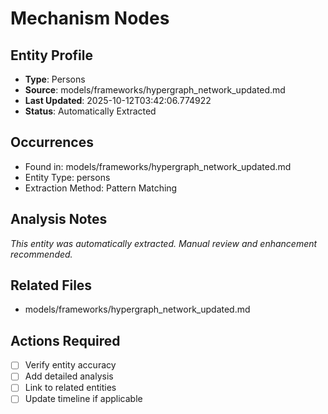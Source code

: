 # Mechanism Nodes

## Entity Profile
- **Type**: Persons
- **Source**: models/frameworks/hypergraph_network_updated.md
- **Last Updated**: 2025-10-12T03:42:06.774922
- **Status**: Automatically Extracted

## Occurrences
- Found in: models/frameworks/hypergraph_network_updated.md
- Entity Type: persons
- Extraction Method: Pattern Matching

## Analysis Notes
*This entity was automatically extracted. Manual review and enhancement recommended.*

## Related Files
- models/frameworks/hypergraph_network_updated.md

## Actions Required
- [ ] Verify entity accuracy
- [ ] Add detailed analysis
- [ ] Link to related entities
- [ ] Update timeline if applicable
